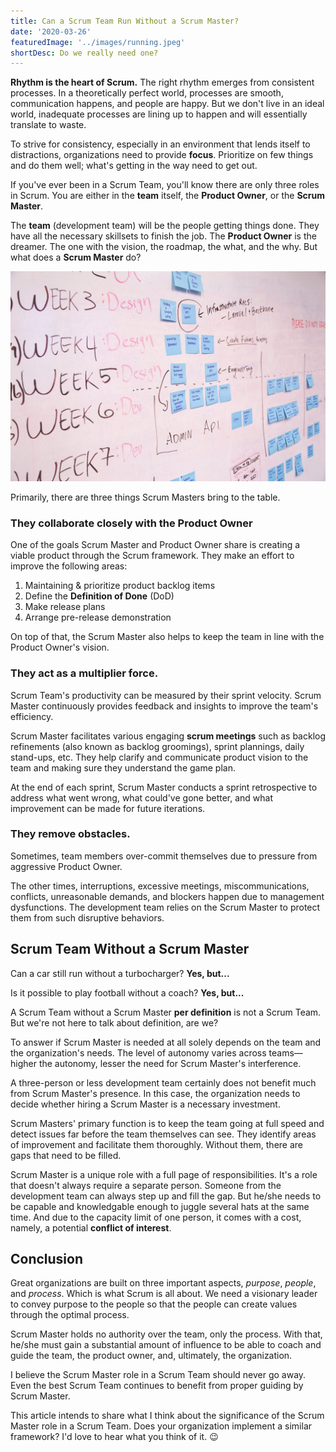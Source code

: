 ```yaml
---
title: Can a Scrum Team Run Without a Scrum Master?
date: '2020-03-26'
featuredImage: '../images/running.jpeg'
shortDesc: Do we really need one?
---
```


**Rhythm is the heart of Scrum.** The right rhythm emerges from consistent processes. In a theoretically perfect world, processes are smooth, communication happens, and people are happy. But we don't live in an ideal world, inadequate processes are lining up to happen and will essentially translate to waste.

To strive for consistency, especially in an environment that lends itself to distractions, organizations need to provide **focus**. Prioritize on few things and do them well; what's getting in the way need to get out.

If you've ever been in a Scrum Team, you'll know there are only three roles in Scrum. You are either in the **team** itself, the **Product Owner**, or the **Scrum Master**.

The **team** (development team) will be the people getting things done. They have all the necessary skillsets to finish the job. The **Product Owner** is the dreamer. The one with the vision, the roadmap, the what, and the why. But what does a **Scrum Master** do?

![Kanban Board](../images/kanban.jpg)

Primarily, there are three things Scrum Masters bring to the table.

### They collaborate closely with the Product Owner
One of the goals Scrum Master and Product Owner share is creating a viable product through the Scrum framework. They make an effort to improve the following areas:
  1. Maintaining & prioritize product backlog items
  2. Define the **Definition of Done** (DoD)
  3. Make release plans
  4. Arrange pre-release demonstration

On top of that, the Scrum Master also helps to keep the team in line with the Product Owner's vision.

### They act as a multiplier force.
Scrum Team's productivity can be measured by their sprint velocity. Scrum Master continuously provides feedback and insights to improve the team's efficiency.

Scrum Master facilitates various engaging **scrum meetings** such as backlog refinements (also known as backlog groomings), sprint plannings, daily stand-ups, etc. They help clarify and communicate product vision to the team and making sure they understand the game plan.

At the end of each sprint, Scrum Master conducts a sprint retrospective to address what went wrong, what could've gone better, and what improvement can be made for future iterations.

### They remove obstacles.
Sometimes, team members over-commit themselves due to pressure from aggressive Product Owner.

The other times, interruptions, excessive meetings, miscommunications, conflicts, unreasonable demands, and blockers happen due to management dysfunctions. The development team relies on the Scrum Master to protect them from such disruptive behaviors.

## Scrum Team Without a Scrum Master
Can a car still run without a turbocharger? **Yes, but...**

Is it possible to play football without a coach? **Yes, but...**

A Scrum Team without a Scrum Master **per definition** is not a Scrum Team. But we're not here to talk about definition, are we?

To answer if Scrum Master is needed at all solely depends on the team and the organization's needs. The level of autonomy varies across teams—higher the autonomy, lesser the need for Scrum Master's interference.

A three-person or less development team certainly does not benefit much from Scrum Master's presence. In this case, the organization needs to decide whether hiring a Scrum Master is a necessary investment.

Scrum Masters' primary function is to keep the team going at full speed and detect issues far before the team themselves can see. They identify areas of improvement and facilitate them thoroughly. Without them, there are gaps that need to be filled.

Scrum Master is a unique role with a full page of responsibilities. It's a role that doesn't always require a separate person. Someone from the development team can always step up and fill the gap. But he/she needs to be capable and knowledgable enough to juggle several hats at the same time. And due to the capacity limit of one person, it comes with a cost, namely, a potential **conflict of interest**.

## Conclusion
Great organizations are built on three important aspects, *purpose*, *people*, and *process*. Which is what Scrum is all about. We need a visionary leader to convey purpose to the people so that the people can create values through the optimal process.

Scrum Master holds no authority over the team, only the process. With that, he/she must gain a substantial amount of influence to be able to coach and guide the team, the product owner, and, ultimately, the organization.

I believe the Scrum Master role in a Scrum Team should never go away. Even the best Scrum Team continues to benefit from proper guiding by Scrum Master.

This article intends to share what I think about the significance of the Scrum Master role in a Scrum Team. Does your organization implement a similar framework? I'd love to hear what you think of it. 😉
